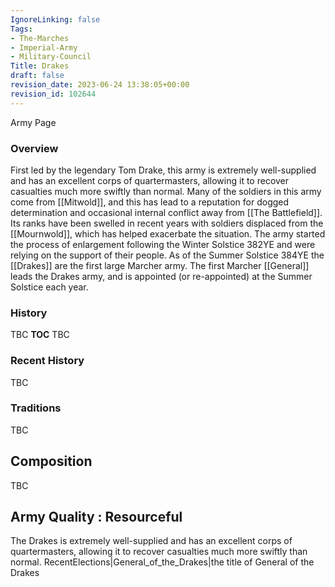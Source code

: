 ```yaml
---
IgnoreLinking: false
Tags:
- The-Marches
- Imperial-Army
- Military-Council
Title: Drakes
draft: false
revision_date: 2023-06-24 13:38:05+00:00
revision_id: 102644
---
```


Army Page
### Overview
First led by the legendary Tom Drake, this army is extremely well-supplied and has an excellent corps of quartermasters, allowing it to recover casualties much more swiftly than normal. Many of the soldiers in this army come from [[Mitwold]], and this has lead to a reputation for dogged determination and occasional internal conflict away from [[The Battlefield]]. Its ranks have been swelled in recent years with soldiers displaced from the [[Mournwold]], which has helped exacerbate the situation. The army started the process of enlargement following the Winter Solstice 382YE  and were relying on the support of their people. As of the Summer Solstice 384YE the [[Drakes]] are the first large Marcher army.
The first Marcher [[General]] leads the Drakes army, and is appointed (or re-appointed) at the Summer Solstice each year.
### History
TBC
__TOC__
TBC
### Recent History
TBC
### Traditions
TBC
## Composition
TBC
## Army Quality : Resourceful
The Drakes is extremely well-supplied and has an excellent corps of quartermasters, allowing it to recover casualties much more swiftly than normal. 
RecentElections|General_of_the_Drakes|the title of General of the Drakes